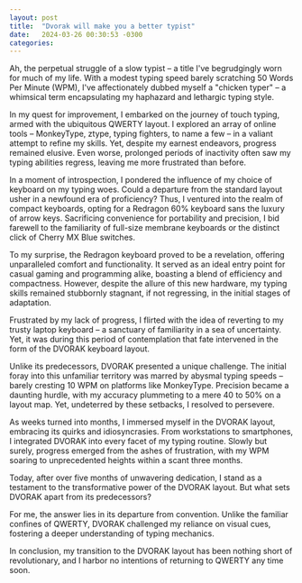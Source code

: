 ```yaml
---
layout: post
title:  "Dvorak will make you a better typist"
date:   2024-03-26 00:30:53 -0300
categories: 
---
```


Ah, the perpetual struggle of a slow typist – a title I've begrudgingly worn for much of my life. With a modest typing speed barely scratching 50 Words Per Minute (WPM), I've affectionately dubbed myself a "chicken typer" – a whimsical term encapsulating my haphazard and lethargic typing style.

In my quest for improvement, I embarked on the journey of touch typing, armed with the ubiquitous QWERTY layout. I explored an array of online tools – MonkeyType, ztype, typing fighters, to name a few – in a valiant attempt to refine my skills. Yet, despite my earnest endeavors, progress remained elusive. Even worse, prolonged periods of inactivity often saw my typing abilities regress, leaving me more frustrated than before.

In a moment of introspection, I pondered the influence of my choice of keyboard on my typing woes. Could a departure from the standard layout usher in a newfound era of proficiency? Thus, I ventured into the realm of compact keyboards, opting for a Redragon 60% keyboard sans the luxury of arrow keys. Sacrificing convenience for portability and precision, I bid farewell to the familiarity of full-size membrane keyboards or the distinct click of Cherry MX Blue switches.

To my surprise, the Redragon keyboard proved to be a revelation, offering unparalleled comfort and functionality. It served as an ideal entry point for casual gaming and programming alike, boasting a blend of efficiency and compactness. However, despite the allure of this new hardware, my typing skills remained stubbornly stagnant, if not regressing, in the initial stages of adaptation.

Frustrated by my lack of progress, I flirted with the idea of reverting to my trusty laptop keyboard – a sanctuary of familiarity in a sea of uncertainty. Yet, it was during this period of contemplation that fate intervened in the form of the DVORAK keyboard layout.

Unlike its predecessors, DVORAK presented a unique challenge. The initial foray into this unfamiliar territory was marred by abysmal typing speeds – barely cresting 10 WPM on platforms like MonkeyType. Precision became a daunting hurdle, with my accuracy plummeting to a mere 40 to 50% on a layout map. Yet, undeterred by these setbacks, I resolved to persevere.

As weeks turned into months, I immersed myself in the DVORAK layout, embracing its quirks and idiosyncrasies. From workstations to smartphones, I integrated DVORAK into every facet of my typing routine. Slowly but surely, progress emerged from the ashes of frustration, with my WPM soaring to unprecedented heights within a scant three months.

Today, after over five months of unwavering dedication, I stand as a testament to the transformative power of the DVORAK layout. But what sets DVORAK apart from its predecessors?

For me, the answer lies in its departure from convention. Unlike the familiar confines of QWERTY, DVORAK challenged my reliance on visual cues, fostering a deeper understanding of typing mechanics.

In conclusion, my transition to the DVORAK layout has been nothing short of revolutionary, and I harbor no intentions of returning to QWERTY any time soon.
